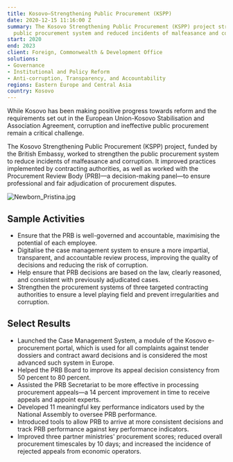 ```yaml
---
title: Kosovo—Strengthening Public Procurement (KSPP)
date: 2020-12-15 11:16:00 Z
summary: The Kosovo Strengthening Public Procurement (KSPP) project strengthened the
  public procurement system and reduced incidents of malfeasance and corruption.
start: 2020
end: 2023
client: Foreign, Commonwealth & Development Office
solutions:
- Governance
- Institutional and Policy Reform
- Anti-corruption, Transparency, and Accountability
regions: Eastern Europe and Central Asia
country: Kosovo
---
```


While Kosovo has been making positive progress towards reform and the requirements set out in the European Union-Kosovo Stabilisation and Association Agreement, corruption and ineffective public procurement remain a critical challenge.

The Kosovo Strengthening Public Procurement (KSPP) project, funded by the British Embassy, worked to strengthen the public procurement system to reduce incidents of malfeasance and corruption. It improved practices implemented by contracting authorities, as well as worked with the Procurement Review Body (PRB)—a decision-making panel—to ensure professional and fair adjudication of procurement disputes.

![Newborn_Pristina.jpg](/uploads/Newborn_Pristina.jpg)
 
## Sample Activities
 
* Ensure that the PRB is well-governed and accountable, maximising the potential of each employee.
* Digitalise the case management system to ensure a more impartial, transparent, and accountable review process, improving the quality of decisions and reducing the risk of corruption.
* Help ensure that PRB decisions are based on the law, clearly reasoned, and consistent with previously adjudicated cases.
* Strengthen the procurement systems of three targeted contracting authorities to ensure a level playing field and prevent irregularities and corruption.

## Select Results

* Launched the Case Management System, a module of the Kosovo e-procurement portal, which is used for all complaints against tender dossiers and contract award decisions and is considered the most advanced such system in Europe.
* Helped the PRB Board to improve its appeal decision consistency from 50 percent to 80 percent.
* Assisted the PRB Secretariat to be more effective in processing procurement appeals—a 14 percent improvement in time to receive appeals and appoint experts.
* Developed 11 meaningful key performance indicators used by the National Assembly to oversee PRB performance.
* Introduced tools to allow PRB to arrive at more consistent decisions and track PRB performance against key performance indicators. 
* Improved three partner ministries' procurement scores; reduced overall procurement timescales by 10 days; and increased the incidence of rejected appeals from economic operators.